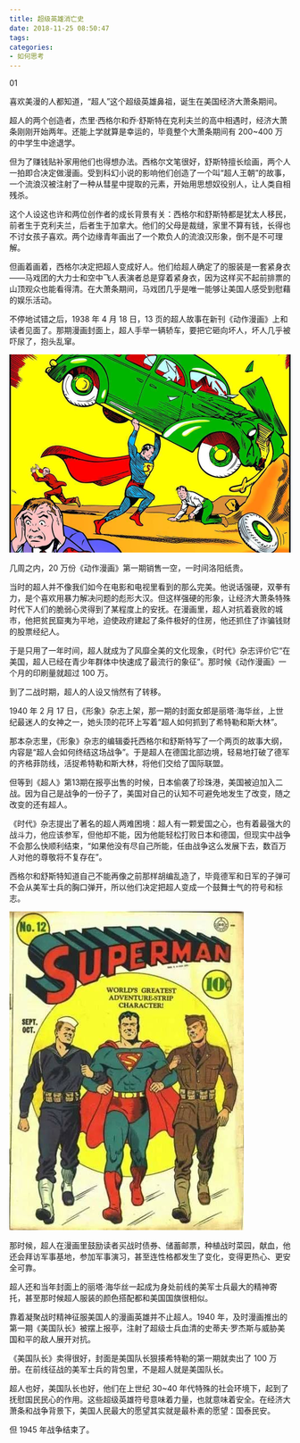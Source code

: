 ```yaml
---
title: 超级英雄消亡史
date: 2018-11-25 08:50:47
tags:
categories:
- 如何思考
---
```


01



喜欢美漫的人都知道，“超人”这个超级英雄鼻祖，诞生在美国经济大萧条期间。



超人的两个创造者，杰里·西格尔和乔·舒斯特在克利夫兰的高中相遇时，经济大萧条刚刚开始两年。还能上学就算是幸运的，毕竟整个大萧条期间有 200~400 万的中学生中途退学。



但为了赚钱贴补家用他们也得想办法。西格尔文笔很好，舒斯特擅长绘画，两个人一拍即合决定做漫画。受到科幻小说的影响他们创造了一个叫“超人王朝”的故事，一个流浪汉被注射了一种从彗星中提取的元素，开始用思想奴役别人，让人类自相残杀。



这个人设这也许和两位创作者的成长背景有关：西格尔和舒斯特都是犹太人移民，前者生于克利夫兰，后者生于加拿大。他们的父母是裁缝，家里不算有钱，长得也不讨女孩子喜欢。两个边缘青年画出了一个欺负人的流浪汉形象，倒不是不可理解。



但画着画着，西格尔决定把超人变成好人。他们给超人确定了的服装是一套紧身衣——马戏团的大力士和空中飞人表演者总是穿着紧身衣，因为这样买不起前排票的山顶观众也能看得清。在大萧条期间，马戏团几乎是唯一能够让美国人感受到慰藉的娱乐活动。



不停地试错之后，1938 年 4 月 18 日，13 页的超人故事在新刊《动作漫画》上和读者见面了。那期漫画封面上，超人手举一辆轿车，要把它砸向坏人，坏人几乎被吓尿了，抱头乱窜。


![avatar](https://github.com/zhoulzhou/MarkDownPhotos/raw/master/huxiu/211553554359.jpg)




几周之内，20 万份《动作漫画》第一期销售一空，一时间洛阳纸贵。



当时的超人并不像我们如今在电影和电视里看到的那么完美。他说话强硬，双拳有力，是个喜欢用暴力解决问题的彪形大汉。但这样强硬的形象，让经济大萧条特殊时代下人们的脆弱心灵得到了某程度上的安抚。在漫画里，超人对抗着衰败的城市，他把贫民窟夷为平地，迫使政府建起了条件极好的住房，他还抓住了诈骗钱财的股票经纪人。



于是只用了一年时间，超人就成为了风靡全美的文化现象，《时代》杂志评价它“在美国，超人已经在青少年群体中快速成了最流行的象征”。那时候《动作漫画》一个月的印刷量就超过 100 万。



到了二战时期，超人的人设又悄然有了转移。



1940 年 2 月 17 日，《形象》杂志上架，那一期的封面女郎是丽塔·海华丝，上世纪最迷人的女神之一，她头顶的花环上写着“超人如何抓到了希特勒和斯大林”。



那本杂志里，《形象》杂志的编辑委托西格尔和舒斯特写了一个两页的故事大纲，内容是“超人会如何终结这场战争”。于是超人在德国北部边境，轻易地打破了德军的齐格菲防线，活捉希特勒和斯大林，将他们交给了国际联盟。



但等到《超人》第13期在报亭出售的时候，日本偷袭了珍珠港，美国被迫加入二战。因为自己是战争的一份子了，美国对自己的认知不可避免地发生了改变，随之改变的还有超人。



《时代》杂志提出了著名的超人两难困境：超人有一颗爱国之心，也有着最强大的战斗力，他应该参军，但他却不能，因为他能轻松打败日本和德国，但现实中战争不会那么快顺利结束，“如果他没有尽自己所能，任由战争这么发展下去，数百万人对他的尊敬将不复存在”。



西格尔和舒斯特知道自己不能再像之前那样胡编乱造了，毕竟德军和日军的子弹可不会从美军士兵的胸口弹开，所以他们决定把超人变成一个鼓舞士气的符号和标志。


![avatar](https://github.com/zhoulzhou/MarkDownPhotos/raw/master/huxiu/211553426873.jpg)




那时候，超人在漫画里鼓励读者买战时债券、储蓄邮票，种植战时菜园，献血，他还会拜访军事基地，参加军事演习，甚至连性格都发生了变化，变得更热心、更安全可靠。



超人还和当年封面上的丽塔·海华丝一起成为身处前线的美军士兵最大的精神寄托，甚至那时候超人服装的颜色搭配都和美国国旗很相似。



靠着凝聚战时精神征服美国人的漫画英雄并不止超人。1940 年，及时漫画推出的第一期《美国队长》被摆上报亭，注射了超级士兵血清的史蒂夫·罗杰斯与威胁美国和平的敌人展开对抗。



《美国队长》卖得很好，封面是美国队长狠揍希特勒的第一期就卖出了 100 万册。在前线征战的美军士兵的背包里，不是超人就是美国队长。



超人也好，美国队长也好，他们在上世纪 30~40 年代特殊的社会环境下，起到了抚慰国民民心的作用。这些超级英雄符号意味着力量，也就意味着安全。在经济大萧条和战争背景下，美国人民最大的愿望其实就是最朴素的愿望：国泰民安。



但 1945 年战争结束了。
